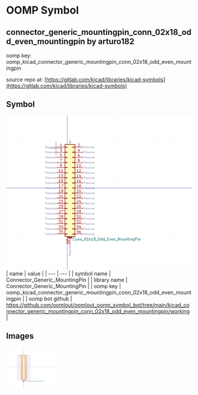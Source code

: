 # OOMP Symbol  
## connector_generic_mountingpin_conn_02x18_odd_even_mountingpin  by arturo182  
  
oomp key: oomp_kicad_connector_generic_mountingpin_conn_02x18_odd_even_mountingpin  
  
source repo at: [https://gitlab.com/kicad/libraries/kicad-symbols](https://gitlab.com/kicad/libraries/kicad-symbols)  
## Symbol  
  
[![working.png](working_600.png)](working.png)  
| name | value | 
| --- | --- | 
| symbol name | Connector_Generic_MountingPin | 
| library name | Connector_Generic_MountingPin | 
| oomp key | oomp_kicad_connector_generic_mountingpin_conn_02x18_odd_even_mountingpin | 
| oomp bot github | https://github.com/oomlout/oomlout_oomp_symbol_bot/tree/main/kicad_connector_generic_mountingpin_conn_02x18_odd_even_mountingpin/working | 
## Images  
  
[![working.png](working_140.png)](working.png)  
